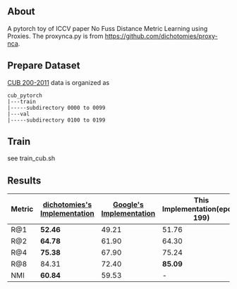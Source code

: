 ## About 

A pytorch toy of ICCV paper No Fuss Distance Metric Learning using Proxies.  The proxynca.py is from https://github.com/dichotomies/proxy-nca.



## Prepare Dataset

[CUB 200-2011](http://www.vision.caltech.edu/visipedia/CUB-200-2011.html)  data is organized as 

```
cub_pytorch
|---train
|-----subdirectory 0000 to 0099
|---val
|-----subdirectory 0100 to 0199
```

## Train

see train_cub.sh



## Results


| Metric | [dichotomies's Implementation](https://github.com/dichotomies/proxy-nca)  | [Google's Implementation](https://arxiv.org/pdf/1703.07464.pdf) |  This Implementation(epoch 199) |
| ------ | -------------------- | ------------- | ----------------|
|  R@1   |       **52.46**      |     49.21     | 51.76 |
|  R@2   |       **64.78**      |     61.90     | 64.30 |
|  R@4   |       **75.38**      |     67.90     | 75.24 |
|  R@8   |       84.31      |     72.40     | **85.09** |
|  NMI   |       **60.84**      |     59.53     | - |


